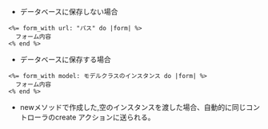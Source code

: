 * データベースに保存しない場合
```
<%= form_with url: "パス" do |form| %>
  フォーム内容
<% end %>
```
* データベースに保存する場合
```
<%= form_with model: モデルクラスのインスタンス do |form| %>
  フォーム内容
<% end %>
```
* newメソッドで作成した,空のインスタンスを渡した場合、自動的に同じコントローラのcreate アクションに送られる。

